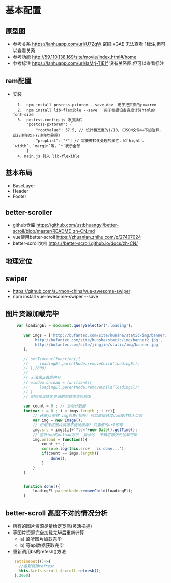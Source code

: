 # 基本配置
## 原型图
+ 参考关系 https://lanhuapp.com/url/U7ZqW  密码:xGAE  无法查看 1标注,但可以查看关系
+ 参考功能  http://59.110.138.169/site/movie/index.html#/home
+ 参考标注  https://lanhuapp.com/url/IaMrj-TIE1f  没有关系图,但可以查看标注
  
## rem配置
+ 安装
  ```   
    1.  npm install postcss-pxtorem --save-dev  用于把页面的px=>rem
    2.  npm install lib-flexible --save   用于根据设备宽度计算html的font-size
    3.  postcss.config.js 添加插件
        "postcss-pxtorem": {
            "rootValue": 37.5, // 设计稿宽度的1/10,（JSON文件中不加注释，此行注释及下行注释均删除）
            "propList":["*"] // 需要做转化处理的属性，如`hight`、`width`、`margin`等，`*`表示全部
        }
    4. main.js 引入 lib-flexible
  ```
## 基本布局
+ BaseLayer
+ Header
+ Footer

## better-scroller
+ github仓库 https://github.com/ustbhuangyi/better-scroll/blob/master/README_zh-CN.md
+ vue使用better-scroll  https://zhuanlan.zhihu.com/p/27407024
+ better-scroll文档 https://better-scroll.github.io/docs/zh-CN/
  
## 地理定位


## swiper
+ https://github.com/surmon-china/vue-awesome-swiper
+ npm install vue-awesome-swiper --save



## 图片资源加载完毕

```javascript
     var loadingEl = document.querySelector('.loading');
        
        var imgs = ['http://bufantec.com/site/hunsha/static/img/banner1.jpg',
            'http://bufantec.com/site/hunsha/static/img/banner2.jpg',
            'http://bufantec.com/site/jingjie/static/img/banner.jpg'
        ];

        // setTimeout(function(){
        //     loadingEl.parentNode.removeChild(loadingEl);
        // },2000)
        //
        // 无法保证首屏内容 
        // window.onload = function(){
        //     loadingEl.parentNode.removeChild(loadingEl);
        // }
        // 如何保证特定资源的加载完毕后触发
        
        var count = 0 ; // 全局计数器
        for(var i = 0 ; i < imgs.length ; i ++){
            // 通过js创建 img对象(标签) 可以直接通过dom操作插入页面
            var img = new Image();
            // 如何保证图片资源不能被缓存? 只需修改url即可
            img.src = imgs[i]+'?ts='+new Date().getTime();
            // 监听img的onload方法  异步的  不确定哪张先加载完毕
            img.onload = function(){
                count ++ ;
                console.log(this.src+'  is done...');
                if(count == imgs.length){
                    done();
                }
            }
        }


        function done(){
            loadingEl.parentNode.removeChild(loadingEl);
        }


```


## better-scroll 高度不对的情况分析

+ 所有的图片资源尽量给定宽高(灵活把握)
+ 等图片资源完全加载完毕后重新计算
  + a) 监听图片加载完毕
  + b) 等api数据获取完毕
+ 重新调用bs的refesh()方法

```javascript
    setTimeout(()=>{
      //重新调用refresh
      this.$refs.scroll.$scroll.refresh();
    },2000)

```
